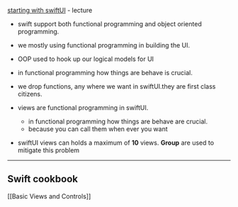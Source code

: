 [starting with swiftUI](https://www.youtube.com/watch?v=bqu6BquVi2M) - lecture 

-  swift support both functional programming and object oriented programming.
- we mostly using functional programming in building the UI.
- OOP used to hook up our logical models for UI 
- in functional programming how things are behave is crucial. 
- we drop functions, any where we want in swiftUI.they are first class citizens.
-  views are functional programming in swiftUI.
	- in functional programming how things are behave are crucial.
	- because you can call them when ever you want  

- swiftUI views can holds a maximum of **10** views. **Group** are used to mitigate this problem

---

## Swift cookbook 
[[Basic Views and Controls]]